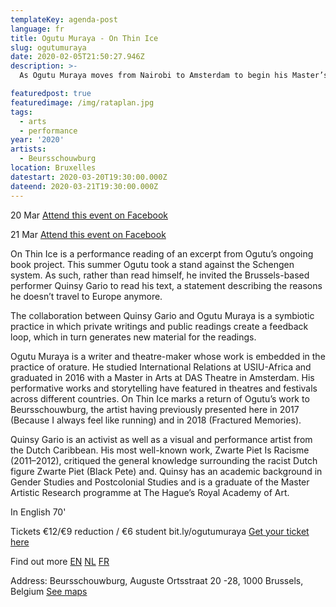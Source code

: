 ```yaml
---
templateKey: agenda-post
language: fr
title: Ogutu Muraya - On Thin Ice
slug: ogutumuraya
date: 2020-02-05T21:50:27.946Z
description: >-
  As Ogutu Muraya moves from Nairobi to Amsterdam to begin his Master’s studies, he starts keeping a diary. What starts as an exercise to map and locate his inner self grows into an extensive personal archive. Muraya's stay in the Netherlands turns out to be, as he says, “beautiful, complex and painful – an amalgam of paradoxical experiences”. Back in Nairobi now, he is in the process of turning his ever-expanding diary into a kind of fragmented memoir in which he seeks to understand the challenges of his diaspora experience.

featuredpost: true
featuredimage: /img/rataplan.jpg
tags:
  - arts
  - performance
year: '2020'
artists:
  - Beursschouwburg
location: Bruxelles
datestart: 2020-03-20T19:30:00.000Z
dateend: 2020-03-21T19:30:00.000Z
---
```

20 Mar [Attend this event on Facebook](https://www.facebook.com/events/1862042800593068/)

21 Mar [Attend this event on Facebook](https://www.facebook.com/events/1862042800593068/?event_time_id=1862042810593067)


On Thin Ice is a performance reading of an excerpt from Ogutu’s ongoing book project. This summer Ogutu took a stand against the Schengen system. As such, rather than read himself, he invited the Brussels-based performer Quinsy Gario to read his text, a statement describing the reasons he doesn’t travel to Europe anymore.

The collaboration between Quinsy Gario and Ogutu Muraya is a symbiotic practice in which private writings and public readings create a feedback loop, which in turn generates new material for the readings.

Ogutu Muraya is a writer and theatre-maker whose work is embedded in the practice of orature. He studied International Relations at USIU-Africa and graduated in 2016 with a Master in Arts at DAS Theatre in Amsterdam. His performative works and storytelling have featured in theatres and festivals across different countries. On Thin Ice marks a return of Ogutu’s work to Beursschouwburg, the artist having previously presented here in 2017 (Because I always feel like running) and in 2018 (Fractured Memories).

Quinsy Gario is an activist as well as a visual and performance artist from the Dutch Caribbean. His most well-known work, Zwarte Piet Is Racisme (2011–2012), critiqued the general knowledge surrounding the racist Dutch figure Zwarte Piet (Black Pete) and. Quinsy has an academic background in Gender Studies and Postcolonial Studies and is a graduate of the Master Artistic Research programme at The Hague’s Royal Academy of Art.

In English
70'

Tickets
€12/€9 reduction / €6 student
bit.ly/ogutumuraya
[Get your ticket here](https://apps.ticketmatic.com/widgets/beursschouwburg/flow/welovewe?event=795180964390%2C425987711103&l=en&fbclid=IwAR1irneybI_DI5hDDKfp7hpQTNmPM0kgxjptkilwZh7BjMR_fsKig4iF9C4#!/addtickets)


Find out more
[EN](beursschouwburg.be/en/events/ogutu-muraya-on-thin-ice/)
[NL](beursschouwburg.be/nl/events/ogutu-muraya-on-thin-ice/)
[FR](beursschouwburg.be/fr/events/ogutu-muraya-on-thin-ice/)

Address: Beursschouwburg, Auguste Ortsstraat 20 -28, 1000 Brussels, Belgium [See maps](https://goo.gl/maps/DhBu8cak4gTzckgZA)
